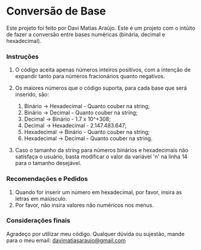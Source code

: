 # Conversão de Base
Este projeto foi feito por Davi Matias Araújo.
Este é um projeto com o intúito de fazer a conversão entre bases numéricas (binária, decimal e hexadecimal).

### Instruções
1. O código aceita apenas números inteiros positivos, com a intenção de expandir tanto para números fracionários quanto negativos.

2. Os maiores números que o código suporta, para cada base que será inserido, são:
    1. Binário -> Hexadecimal - Quanto couber na string;
    2. Binário -> Decimal - Quanto couber na string;
    3. Decimal -> Binário - 1.7 x 10^+308;
    4. Decimal -> Hexadecimal - 2.147.483.647;
    5. Hexadecimal -> Binário - Quanto couber na string;
    6. Hexadecimal -> Decimal - Quanto couber na string.

3. Caso o tamanho da string para números binários e hexadecimais não satisfaça o usuário, basta modificar o valor da variável 'n' na linha 14 para o tamanho desejável. 

### Recomendações e Pedidos
1. Quando for inserir um número em hexadecimal, por favor, insira as letras em maiúsculo.
2. Por favor, não insira valores não numéricos nos menus.

### Considerações finais
Agradeço por utilizar meu código. Qualquer dúvida ou sujestão, mande para o meu email: davimatiasaraujo@gmail.com